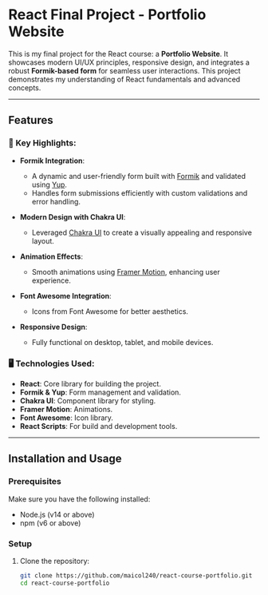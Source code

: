 # React Final Project - Portfolio Website

This is my final project for the React course: a **Portfolio Website**. It showcases modern UI/UX principles, responsive design, and integrates a robust **Formik-based form** for seamless user interactions. This project demonstrates my understanding of React fundamentals and advanced concepts.

---

## Features

### 🌟 Key Highlights:
- **Formik Integration**:  
  - A dynamic and user-friendly form built with [Formik](https://formik.org/) and validated using [Yup](https://github.com/jquense/yup).
  - Handles form submissions efficiently with custom validations and error handling.
  
- **Modern Design with Chakra UI**:  
  - Leveraged [Chakra UI](https://chakra-ui.com/) to create a visually appealing and responsive layout.

- **Animation Effects**:  
  - Smooth animations using [Framer Motion](https://www.framer.com/motion/), enhancing user experience.

- **Font Awesome Integration**:  
  - Icons from Font Awesome for better aesthetics.

- **Responsive Design**:  
  - Fully functional on desktop, tablet, and mobile devices.

### 🖥️ Technologies Used:
- **React**: Core library for building the project.
- **Formik & Yup**: Form management and validation.
- **Chakra UI**: Component library for styling.
- **Framer Motion**: Animations.
- **Font Awesome**: Icon library.
- **React Scripts**: For build and development tools.

---

## Installation and Usage

### Prerequisites
Make sure you have the following installed:
- Node.js (v14 or above)
- npm (v6 or above)

### Setup
1. Clone the repository:
   ```bash
   git clone https://github.com/maicol240/react-course-portfolio.git
   cd react-course-portfolio
